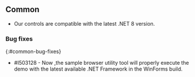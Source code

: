 ## Common

* Our controls are compatible with  the latest .NET 8 version.

### Bug fixes
{:#common-bug-fixes}

* \#I503128 - Now ,the sample browser utility tool will properly execute the demo with the latest available .NET Framework in the WinForms build.